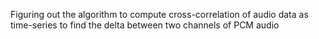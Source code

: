 Figuring out the algorithm to compute cross-correlation of audio data 
as time-series to find the delta between two channels of PCM audio
